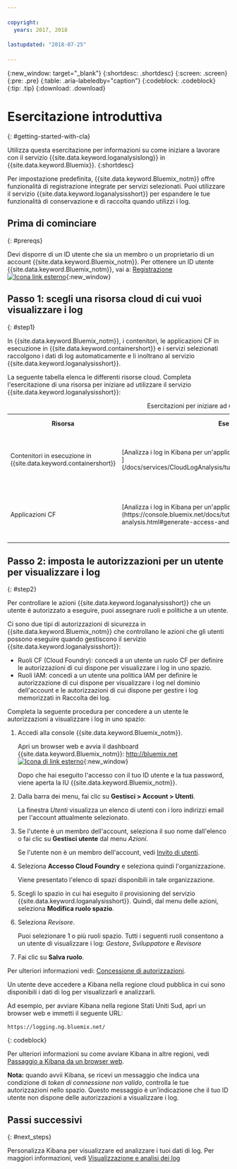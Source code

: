 ```yaml
---

copyright:
  years: 2017, 2018

lastupdated: "2018-07-25"

---
```


{:new_window: target="_blank"}
{:shortdesc: .shortdesc}
{:screen: .screen}
{:pre: .pre}
{:table: .aria-labeledby="caption"}
{:codeblock: .codeblock}
{:tip: .tip}
{:download: .download}

# Esercitazione introduttiva
{: #getting-started-with-cla}

Utilizza questa esercitazione per informazioni su come iniziare a lavorare con il servizio {{site.data.keyword.loganalysislong}} in {{site.data.keyword.Bluemix}}. 
{:shortdesc}

Per impostazione predefinita, {{site.data.keyword.Bluemix_notm}} offre funzionalità di registrazione integrate per servizi selezionati. Puoi utilizzare il servizio {{site.data.keyword.loganalysisshort}} per espandere le tue funzionalità di conservazione e di raccolta quando utilizzi i log.

## Prima di cominciare
{: #prereqs}

Devi disporre di un ID utente che sia un membro o un proprietario di un account {{site.data.keyword.Bluemix_notm}}. Per ottenere un ID utente {{site.data.keyword.Bluemix_notm}}, vai a: [Registrazione ![Icona link esterno](../../icons/launch-glyph.svg "Icona link esterno")](https://console.bluemix.net/registration/){:new_window}

## Passo 1: scegli una risorsa cloud di cui vuoi visualizzare i log
{: #step1}

In {{site.data.keyword.Bluemix_notm}}, i contenitori, le applicazioni CF in esecuzione in {{site.data.keyword.containershort}} e i servizi selezionati raccolgono i dati di log automaticamente e li inoltrano al servizio {{site.data.keyword.loganalysisshort}}.

La seguente tabella elenca le differenti risorse cloud. Completa l'esercitazione di una risorsa per iniziare ad utilizzare il servizio {{site.data.keyword.loganalysisshort}}:

<table>
  <caption>Esercitazioni per iniziare ad utilizzare il servizio {{site.data.keyword.loganalysisshort}} </caption>
  <tr>
    <th>Risorsa</th>
    <th>Esercitazione</th>
    <th>Ambiente cloud</th>
    <th>Scenario</th>
  </tr>
  <tr>
    <td>Contenitori in esecuzione in {{site.data.keyword.containershort}}</td>
    <td>[Analizza i log in Kibana per un'applicazione distribuita in un cluster Kubernetes ](/docs/services/CloudLogAnalysis/tutorials/container_logs.html#container_logs)</td>
    <td>Pubblico </br>Dedicato</td>
    <td>![Panoramica dei componenti di alto livello per i contenitori distribuiti in un cluster Kubernetes](containers/images/containers_kube_logs.png "Panoramica dei componenti di alto livello per i contenitori distribuiti in un cluster Kubernetes")</td>
  </tr>
  <tr>
    <td>Applicazioni CF</td>
    <td>[Analizza i log in Kibana per un'applicazione Cloud Foundry](https://console.bluemix.net/docs/tutorials/application-log-analysis.html#generate-access-and-analyze-application-logs)</td>
    <td>Pubblico</td>
    <td>![Visualizzazione di alto livello della registrazione delle applicazioni CF in {{site.data.keyword.Bluemix_notm}}](cfapps/images/cfapps_logs.png "Visualizzazione di alto livello della registrazione delle applicazioni CF in {{site.data.keyword.Bluemix_notm}}")</td>
  </tr>
</table>




## Passo 2: imposta le autorizzazioni per un utente per visualizzare i log
{: #step2}

Per controllare le azioni {{site.data.keyword.loganalysisshort}} che un utente è autorizzato a eseguire, puoi assegnare ruoli e politiche a un utente. 

Ci sono due tipi di autorizzazioni di sicurezza in {{site.data.keyword.Bluemix_notm}} che controllano le azioni che gli utenti possono eseguire quando gestiscono il servizio {{site.data.keyword.loganalysisshort}}:

* Ruoli CF (Cloud Foundry): concedi a un utente un ruolo CF per definire le autorizzazioni di cui dispone per visualizzare i log in uno spazio.
* Ruoli IAM: concedi a un utente una politica IAM per definire le autorizzazione di cui dispone per visualizzare i log nel dominio dell'account e le autorizzazioni di cui dispone per gestire i log memorizzati in Raccolta dei log. 


Completa la seguente procedura per concedere a un utente le autorizzazioni a visualizzare i log in uno spazio:

1. Accedi alla console {{site.data.keyword.Bluemix_notm}}.

    Apri un browser web e avvia il dashboard {{site.data.keyword.Bluemix_notm}}: [http://bluemix.net ![Icona di link esterno](../../icons/launch-glyph.svg "Icona di link esterno")](http://bluemix.net){:new_window}
	
	Dopo che hai eseguito l'accesso con il tuo ID utente e la tua password, viene aperta la IU {{site.data.keyword.Bluemix_notm}}.

2. Dalla barra dei menu, fai clic su **Gestisci > Account > Utenti**. 

    La finestra *Utenti* visualizza un elenco di utenti con i loro indirizzi email per l'account attualmente selezionato.
	
3. Se l'utente è un membro dell'account, seleziona il suo nome dall'elenco o fai clic su **Gestisci utente** dal menu *Azioni*.

    Se l'utente non è un membro dell'account, vedi [Invito di utenti](/docs/iam/iamuserinv.html#iamuserinv).

4. Seleziona **Accesso Cloud Foundry** e seleziona quindi l'organizzazione.

    Viene presentato l'elenco di spazi disponibili in tale organizzazione.

5. Scegli lo spazio in cui hai eseguito il provisioning del servizio {{site.data.keyword.loganalysisshort}}. Quindi, dal menu delle azioni, seleziona **Modifica ruolo spazio**.

6. Seleziona *Revisore*. 

    Puoi selezionare 1 o più ruoli spazio. Tutti i seguenti ruoli consentono a un utente di visualizzare i log: *Gestore*, *Sviluppatore* e *Revisore*
	
7. Fai clic su **Salva ruolo**.


Per ulteriori informazioni vedi: [Concessione di autorizzazioni](/docs/services/CloudLogAnalysis/security/grant_permissions.html#grant_permissions_ui_account).


Un utente deve accedere a Kibana nella regione cloud pubblica in cui sono disponibili i dati di log per visualizzarli e analizzarli. 

Ad esempio, per avviare Kibana nella regione Stati Uniti Sud, apri un browser web e immetti il seguente URL:

```
https://logging.ng.bluemix.net/ 
```
{: codeblock}


Per ulteriori informazioni su come avviare Kibana in altre regioni, vedi [Passaggio a Kibana da un browser web](/docs/services/CloudLogAnalysis/kibana/launch.html#launch_Kibana_from_browser).

**Nota:** quando avvii Kibana, se ricevi un messaggio che indica una condizione di *token di connessione non valido*, controlla le tue autorizzazioni nello spazio. Questo messaggio è un'indicazione che il tuo ID utente non dispone delle autorizzazioni a visualizzare i log.

## Passi successivi 
{: #next_steps}

Personalizza Kibana per visualizzare ed analizzare i tuoi dati di log. Per maggiori informazioni, vedi [Visualizzazione e analisi dei log](/docs/services/CloudLogAnalysis/kibana/analyzing_logs_Kibana.html#analyzing_logs_Kibana)
    










